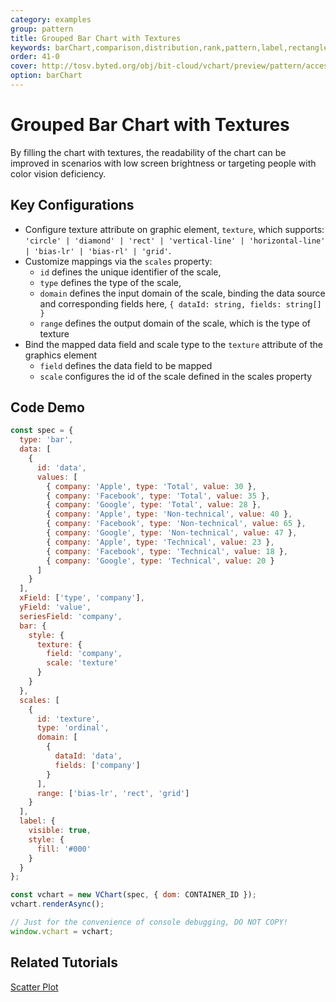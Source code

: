 ```yaml
---
category: examples
group: pattern
title: Grouped Bar Chart with Textures
keywords: barChart,comparison,distribution,rank,pattern,label,rectangle
order: 41-0
cover: http://tosv.byted.org/obj/bit-cloud/vchart/preview/pattern/accessible-column.png
option: barChart
---
```


# Grouped Bar Chart with Textures

By filling the chart with textures, the readability of the chart can be improved in scenarios with low screen brightness or targeting people with color vision deficiency.

## Key Configurations

- Configure texture attribute on graphic element, `texture`, which supports: `'circle' | 'diamond' | 'rect' | 'vertical-line' | 'horizontal-line' | 'bias-lr' | 'bias-rl' | 'grid'`.
- Customize mappings via the `scales` property:
  - `id` defines the unique identifier of the scale,
  - `type` defines the type of the scale,
  - `domain` defines the input domain of the scale, binding the data source and corresponding fields here, `{ dataId: string, fields: string[] }`
  - `range` defines the output domain of the scale, which is the type of texture
- Bind the mapped data field and scale type to the `texture` attribute of the graphics element
  - `field` defines the data field to be mapped
  - `scale` configures the id of the scale defined in the scales property

## Code Demo

```javascript livedemo
const spec = {
  type: 'bar',
  data: [
    {
      id: 'data',
      values: [
        { company: 'Apple', type: 'Total', value: 30 },
        { company: 'Facebook', type: 'Total', value: 35 },
        { company: 'Google', type: 'Total', value: 28 },
        { company: 'Apple', type: 'Non-technical', value: 40 },
        { company: 'Facebook', type: 'Non-technical', value: 65 },
        { company: 'Google', type: 'Non-technical', value: 47 },
        { company: 'Apple', type: 'Technical', value: 23 },
        { company: 'Facebook', type: 'Technical', value: 18 },
        { company: 'Google', type: 'Technical', value: 20 }
      ]
    }
  ],
  xField: ['type', 'company'],
  yField: 'value',
  seriesField: 'company',
  bar: {
    style: {
      texture: {
        field: 'company',
        scale: 'texture'
      }
    }
  },
  scales: [
    {
      id: 'texture',
      type: 'ordinal',
      domain: [
        {
          dataId: 'data',
          fields: ['company']
        }
      ],
      range: ['bias-lr', 'rect', 'grid']
    }
  ],
  label: {
    visible: true,
    style: {
      fill: '#000'
    }
  }
};

const vchart = new VChart(spec, { dom: CONTAINER_ID });
vchart.renderAsync();

// Just for the convenience of console debugging, DO NOT COPY!
window.vchart = vchart;
```

## Related Tutorials

[Scatter Plot](link)